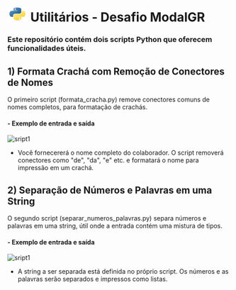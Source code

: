 # <img alt="Simbolo Python" height="35" width="45" src="https://raw.githubusercontent.com/devicons/devicon/master/icons/python/python-original.svg"> Utilitários - Desafio ModalGR

### Este repositório contém dois scripts Python que oferecem funcionalidades úteis.

## 1) Formata Crachá com Remoção de Conectores de Nomes
O primeiro script (formata_cracha.py) remove conectores comuns de nomes completos, para formatação de crachás.

#### - Exemplo de entrada e saída
![sript1](https://i.imgur.com/BEAeYp3.png)

+ Você fornecererá o nome completo do colaborador. O script removerá conectores como "de", "da", "e" etc. e formatará o nome para impressão em um crachá.

## 2) Separação de Números e Palavras em uma String
O segundo script (separar_numeros_palavras.py) separa números e palavras em uma string, útil onde a entrada contém uma mistura de tipos.

#### - Exemplo de entrada e saída
![sript1](https://i.imgur.com/9c1GYmN.png)

+ A string a ser separada está definida no próprio script. Os números e as palavras serão separados e impressos como listas.
